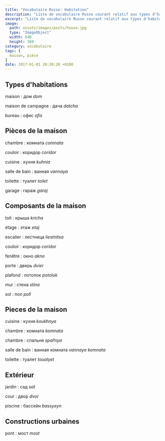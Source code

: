 ```yaml
---
title: "Vocabulaire Russe: Habitation"
description: "Liste de vocabulaire Russe courant relatif aux types d'habitations et pièces de la maison."
excerpt: "Liste de vocabulaire Russe courant relatif aux types d'habitations et pièces de la maison."
image:
  path: assets/images/posts/house.jpg
  type: "ImageObject"
  width: 640
  height: 360
category: vocabulaire
tags: [
  maison, pièce
]
date: 2017-01-01 20:20:20 +0100
---
```


## Types d'habitations

maison
: дом
*dom*

maison de campagne
: дача
*datcha*

bureau
: офис
*ofis*


## Pièces de la maison

chambre
: комната
*comnata*

couloir
: коридор
*coridor*

cuisine
: кухня
*kuhnia*

salle de bain
: ванная
*vannaya*

toilette
: туалет
*toilet*

garage
: гараж
*garaj*


## Composants de la maison

toit
: крыша
*kricha*

étage
: этаж
*etaj*

escalier
: лестница
*liestnitsa*

couloir
: коридор
*coridor*

fenêtre
: окно
*akno*

porte
: дверь
*dvier*

plafond
: потолок
*potolok*

mur
: стена
*stina*

sol
: пол
*poll*


## Pieces de la maison

cuisine
: кухня
*koukhnya*

chambre
: комната
*komnata*

chambre
: спальня
*spalʲnya*

salle de bain
: ванная комната
*vannaya komnata*

toilette
: туалет
*toualyet*


## Extérieur

jardin
: сад
*sat*

cour
: двор
*dvor*

piscine
: бассейн
*bassyeyn*


## Constructions urbaines

pont
: мост
*most*

